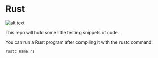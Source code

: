 # Rust

![alt text](https://imgs.search.brave.com/TMF74DiyRvtq7FEiwnmnfRHiov7hXzN-MBbxjjzuLtU/rs:fit:1200:1200:1/g:ce/aHR0cDovL3dhbGx1/cC5uZXQvd3AtY29u/dGVudC91cGxvYWRz/LzIwMTcvMTEvMTcv/MjYwMTA0LXJ1c3Qt/TW96aWxsYV9GaXJl/Zm94LWNvZGluZy1s/b2dvLXByb2dyYW1t/aW5nX2xhbmd1YWdl/LmpwZw "Rust Wallpaper")

This repo will hold some little testing snippets of code.

You can run a Rust program after compiling it with the rustc command:

```
rustc name.rs
```
